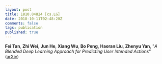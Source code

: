 ```yaml
---
layout: post
title: 1810.04824 [cs.LG]
date: 2018-10-11T02:48:20Z
comments: false
tags: publication
published: true
---
```


<b>Fei Tan</b>, <b>Zhi Wei</b>, <b>Jun He</b>, <b>Xiang Wu</b>, <b>Bo Peng</b>, <b>Haoran Liu</b>, <b>Zhenyu Yan</b>, "<i>A Blended Deep Learning Approach for Predicting User Intended Actions</i>" ([arXiv](http://arxiv.org/abs/1810.04824v1))

